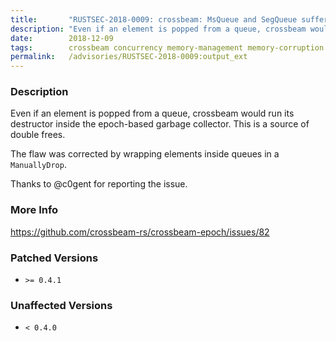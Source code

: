 ```yaml
---
title:       "RUSTSEC-2018-0009: crossbeam: MsQueue and SegQueue suffer from double-free"
description: "Even if an element is popped from a queue, crossbeam would run its destructor inside the epochbased garbage collector. This is a source of double frees. The flaw was corrected by wrapping elements inside queues in a ManuallyDrop. Thanks to c0gent for reporting the issue."
date:        2018-12-09
tags:        crossbeam concurrency memory-management memory-corruption
permalink:   /advisories/RUSTSEC-2018-0009:output_ext
---
```


### Description

Even if an element is popped from a queue, crossbeam would run its
destructor inside the epoch-based garbage collector. This is a source
of double frees.

The flaw was corrected by wrapping elements inside queues in a
`ManuallyDrop`.

Thanks to @c0gent for reporting the issue.

### More Info

<https://github.com/crossbeam-rs/crossbeam-epoch/issues/82>

### Patched Versions

- `>= 0.4.1`



### Unaffected Versions

- `< 0.4.0`
